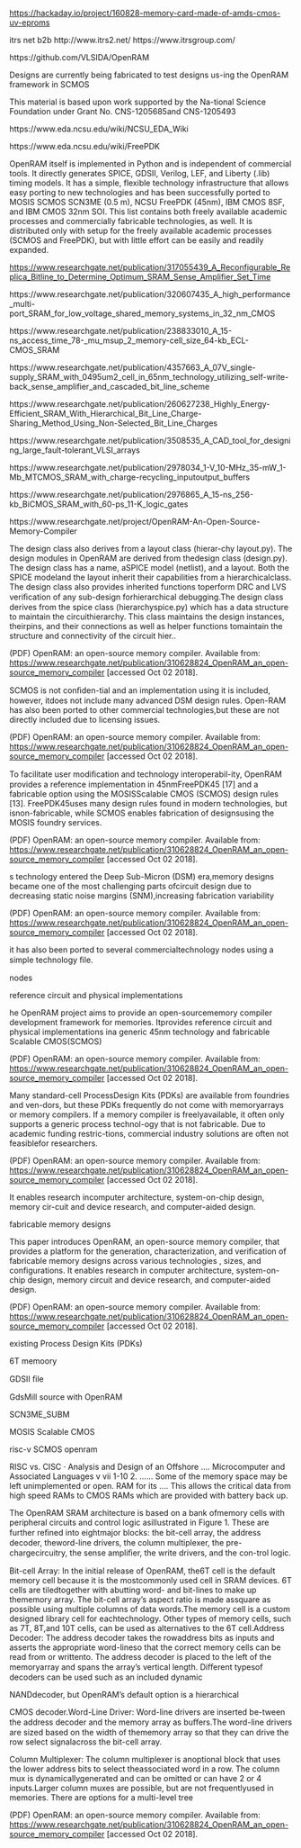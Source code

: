 https://hackaday.io/project/160828-memory-card-made-of-amds-cmos-uv-eproms
<p>
itrs net b2b http://www.itrs2.net/ https://www.itrsgroup.com/
 <p>
 https://github.com/VLSIDA/OpenRAM
<p>
 Designs are currently being fabricated to test designs us-ing the OpenRAM framework in SCMOS
<p>
 This material is based upon work supported by the Na-tional Science Foundation under Grant No. CNS-1205685and CNS-1205493
<p>
 
 <p>
 https://www.eda.ncsu.edu/wiki/NCSU_EDA_Wiki
 <p>
  https://www.eda.ncsu.edu/wiki/FreePDK
  <p>
   OpenRAM itself is implemented in Python and is independent of commercial tools. It directly
generates SPICE, GDSII, Verilog, LEF, and Liberty (.lib) timing models. It has a simple, flexible
technology infrastructure that allows easy porting to new technologies and has been successfully
ported to MOSIS SCMOS SCN3ME (0.5 m), NCSU FreePDK (45nm), IBM CMOS 8SF, and IBM
CMOS 32nm SOI. This list contains both freely available academic processes and commercially
fabricable technologies, as well. It is distributed only with setup for the freely available academic
processes (SCMOS and FreePDK), but with little effort can be easily and readily expanded.
 <p>
 
 
 https://www.researchgate.net/publication/317055439_A_Reconfigurable_Replica_Bitline_to_Determine_Optimum_SRAM_Sense_Amplifier_Set_Time
<p>
 https://www.researchgate.net/publication/320607435_A_high_performance_multi-port_SRAM_for_low_voltage_shared_memory_systems_in_32_nm_CMOS
<p>
 https://www.researchgate.net/publication/238833010_A_15-ns_access_time_78-_mu_msup_2_memory-cell_size_64-kb_ECL-CMOS_SRAM
<p>
 https://www.researchgate.net/publication/4357663_A_07V_single-supply_SRAM_with_0495um2_cell_in_65nm_technology_utilizing_self-write-back_sense_amplifier_and_cascaded_bit_line_scheme
<p>
 https://www.researchgate.net/publication/260627238_Highly_Energy-Efficient_SRAM_With_Hierarchical_Bit_Line_Charge-Sharing_Method_Using_Non-Selected_Bit_Line_Charges
<p>
 https://www.researchgate.net/publication/3508535_A_CAD_tool_for_designing_large_fault-tolerant_VLSI_arrays
<p>
 https://www.researchgate.net/publication/2978034_1-V_10-MHz_35-mW_1-Mb_MTCMOS_SRAM_with_charge-recycling_inputoutput_buffers
<p>
 https://www.researchgate.net/publication/2976865_A_15-ns_256-kb_BiCMOS_SRAM_with_60-ps_11-K_logic_gates
<p>
 https://www.researchgate.net/project/OpenRAM-An-Open-Source-Memory-Compiler
<p>
<p>
<p>
<p>
<p><p>
<p>
<p>
<p>
<p>
<p>
<p>
<p>
<p>
<p>
<p>
<p>
<p>
<p>
<p>
<p><p>
<p>
<p>
<p>
<p>
<p>
<p>
<p>
<p>
<p>
<p>
<p>
<p>
<p>
<p>
<p><p>
<p>
<p>
<p>
<p>
<p>
<p>
<p>
<p>
<p>
<p>
<p>
<p>
<p>
<p>
<p><p>
<p>
<p>
<p>
<p>
<p>
<p>
<p>
<p>
<p>
<p>
<p>
<p>
<p>
<p>
<p><p>
<p>
<p>
<p>
<p>
<p>
<p>
<p>
<p>
<p>
<p>
<p>
<p>
<p>
<p>
<p><p>
<p>
<p>
<p>
<p>
<p>
<p>
<p>
<p>
<p>
<p>
<p>
<p>
<p>
<p>
<p><p>
<p>
<p>
<p>
<p>
<p>
<p>
<p>
<p>
<p>
<p>
<p>
<p>
<p>
<p>
<p><p>
<p>
<p>
<p>
<p>
<p>
<p>
<p>
<p>
<p>
<p>
<p>
<p>
<p>
<p>
<p><p>
<p>
<p>
<p>
<p>
<p>
<p>
<p>
<p>
<p>
<p>
<p>
<p>
<p>
<p>
<p><p>
<p>
<p>
<p>
<p>
<p>
<p>
<p>
<p>
<p>
<p>
<p>
<p>
<p>
<p>
<p><p>
<p>
<p>
<p>
<p>
 The design class also derives from a layout class (hierar-chy layout.py). The design modules in OpenRAM are derived from thedesign class (design.py). The design class has a name, aSPICE model (netlist), and a layout. Both the SPICE modeland the layout inherit their capabilities from a hierarchicalclass. The design class also provides inherited functions toperform DRC and LVS veriﬁcation of any sub-design forhierarchical debugging.The design class derives from the spice class (hierarchyspice.py) which has a data structure to maintain the circuithierarchy. This class maintains the design instances, theirpins, and their connections as well as helper functions tomaintain the structure and connectivity of the circuit hier.. 

(PDF) OpenRAM: an open-source memory compiler. Available from: https://www.researchgate.net/publication/310628824_OpenRAM_an_open-source_memory_compiler [accessed Oct 02 2018].
<p>
 SCMOS is not conﬁden-tial and an implementation using it is included, however, itdoes not include many advanced DSM design rules. Open-RAM has also been ported to other commercial technologies,but these are not directly included due to licensing issues. 

(PDF) OpenRAM: an open-source memory compiler. Available from: https://www.researchgate.net/publication/310628824_OpenRAM_an_open-source_memory_compiler [accessed Oct 02 2018].
<p>
 To facilitate user modiﬁcation and technology interoperabil-ity, OpenRAM provides a reference implementation in 45nmFreePDK45 [17] and a fabricable option using the MOSISScalable CMOS (SCMOS) design rules [13]. FreePDK45uses many design rules found in modern technologies, but isnon-fabricable, while SCMOS enables fabrication of designsusing the MOSIS foundry services. 

(PDF) OpenRAM: an open-source memory compiler. Available from: https://www.researchgate.net/publication/310628824_OpenRAM_an_open-source_memory_compiler [accessed Oct 02 2018].
<p>
s technology entered the Deep Sub-Micron (DSM) era,memory designs became one of the most challenging parts ofcircuit design due to decreasing static noise margins (SNM),increasing fabrication variability 

(PDF) OpenRAM: an open-source memory compiler. Available from: https://www.researchgate.net/publication/310628824_OpenRAM_an_open-source_memory_compiler [accessed Oct 02 2018].
<p>
 it has also been ported to several commercialtechnology nodes using a simple technology ﬁle.
<p>
nodes
<p>
reference circuit and physical implementations
<p>
he OpenRAM project aims to provide an open-sourcememory compiler development framework for memories. Itprovides reference circuit and physical implementations ina generic 45nm technology and fabricable Scalable CMOS(SCMOS) 

(PDF) OpenRAM: an open-source memory compiler. Available from: https://www.researchgate.net/publication/310628824_OpenRAM_an_open-source_memory_compiler [accessed Oct 02 2018].
<p>
 Many standard-cell ProcessDesign Kits (PDKs) are available from foundries and ven-dors, but these PDKs frequently do not come with memoryarrays or memory compilers. If a memory compiler is freelyavailable, it often only supports a generic process technol-ogy that is not fabricable. Due to academic funding restric-tions, commercial industry solutions are often not feasiblefor researchers. 

(PDF) OpenRAM: an open-source memory compiler. Available from: https://www.researchgate.net/publication/310628824_OpenRAM_an_open-source_memory_compiler [accessed Oct 02 2018].
<p>
It enables research incomputer architecture, system-on-chip design, memory cir-cuit and device research, and computer-aided design.
<p>
 fabricable memory designs
<p>
This paper introduces OpenRAM, an open-source memory compiler, that provides a platform for the generation, characterization, and verification of fabricable memory designs across various technologies , sizes, and configurations. It enables research in computer architecture, system-on-chip design, memory circuit and device research, and computer-aided design. 

(PDF) OpenRAM: an open-source memory compiler. Available from: https://www.researchgate.net/publication/310628824_OpenRAM_an_open-source_memory_compiler [accessed Oct 02 2018].
<p>
existing Process Design Kits (PDKs)
<p>

<p>
6T memoory
 <p>
  GDSII ﬁle
  <p>
   GdsMill source with OpenRAM
   
<p>
 SCN3ME_SUBM
<p>
 MOSIS Scalable CMOS
<p>
 
 
 <p>
 <p> 
  
  risc-v SCMOS openram
 <p>
 RISC vs. CISC · Analysis and Design of an Offshore .... Microcomputer and Associated Languages v vii 1-10 2. ...... Some of the memory space may be left unimplemented or open. RAM for its .... This allows the critical data from high speed RAMs to CMOS RAMs which are provided with battery back up.
 <p>
 <p>
 <p>
 <p>
 <p>
 <p>
 <p>
 <p>
 <p>
 <p>
 <p>
 <p>
 <p>
 <p>
 <p>
 <p>
 <p>
 <p>
 <p>
 <p>
 <p>
 


The OpenRAM SRAM architecture is based on a bank ofmemory cells with peripheral circuits and control logic asillustrated in Figure 1. These are further reﬁned into eightmajor blocks: the bit-cell array, the address decoder, theword-line drivers, the column multiplexer, the pre-chargecircuitry, the sense ampliﬁer, the write drivers, and the con-trol logic.
<p>
Bit-cell Array: In the initial release of OpenRAM, the6T cell is the default memory cell because it is the mostcommonly used cell in SRAM devices. 6T cells are tiledtogether with abutting word- and bit-lines to make up thememory array. The bit-cell array’s aspect ratio is made assquare as possible using multiple columns of data words.The memory cell is a custom designed library cell for eachtechnology. Other types of memory cells, such as 7T, 8T,and 10T cells, can be used as alternatives to the 6T cell.Address Decoder: The address decoder takes the rowaddress bits as inputs and asserts the appropriate word-lineso that the correct memory cells can be read from or writtento. The address decoder is placed to the left of the memoryarray and spans the array’s vertical length. Diﬀerent typesof decoders can be used such as an included dynamic 
<p>
NANDdecoder, but OpenRAM’s default option is a hierarchical
<p>
CMOS decoder.Word-Line Driver: Word-line drivers are inserted be-tween the address decoder and the memory array as buﬀers.The word-line drivers are sized based on the width of thememory array so that they can drive the row select signalacross the bit-cell array.
<p>
Column Multiplexer: The column multiplexer is anoptional block that uses the lower address bits to select theassociated word in a row. The column mux is dynamicallygenerated and can be omitted or can have 2 or 4 inputs.Larger column muxes are possible, but are not frequentlyused in memories. There are options for a multi-level tree 

(PDF) OpenRAM: an open-source memory compiler. Available from: https://www.researchgate.net/publication/310628824_OpenRAM_an_open-source_memory_compiler [accessed Oct 02 2018].
